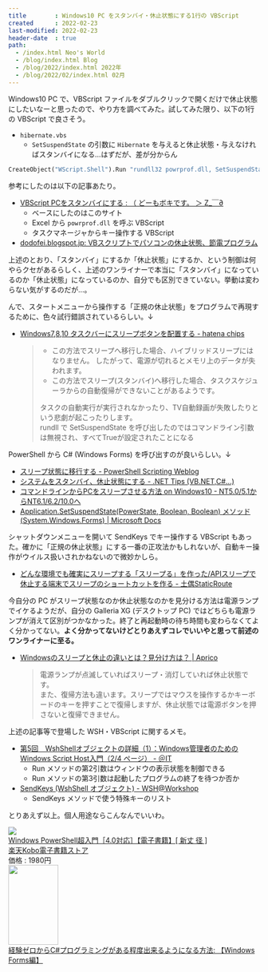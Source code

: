 ```yaml
---
title        : Windows10 PC をスタンバイ・休止状態にする1行の VBScript
created      : 2022-02-23
last-modified: 2022-02-23
header-date  : true
path:
  - /index.html Neo's World
  - /blog/index.html Blog
  - /blog/2022/index.html 2022年
  - /blog/2022/02/index.html 02月
---
```


Windows10 PC で、VBScript ファイルをダブルクリックで開くだけで休止状態にしたいなーと思ったので、やり方を調べてみた。試してみた限り、以下の1行の VBScript で良さそう。

- `hibernate.vbs`
  - `SetSuspendState` の引数に `Hibernate` を与えると休止状態・与えなければスタンバイになる…はずだが、差が分からん

```vb
CreateObject("WScript.Shell").Run "rundll32 powrprof.dll, SetSuspendState Hibernate"
```

参考にしたのは以下の記事あたり。

- [VBScript PCをスタンバイにする : （ どーもボキです。 ＞ Z_￣∂](https://yozda.exblog.jp/15574265/)
  - ベースにしたのはこのサイト
  - Excel から `powrprof.dll` を呼ぶ VBScript
  - タスクマネージャからキー操作する VBScript
- [dodofei.blogspot.jp: VBスクリプトでパソコンの休止状態、節電プログラム](http://dodofei.blogspot.com/2011/06/vb.html)

上述のとおり、「スタンバイ」にするか「休止状態」にするか、という制御は何やらクセがあるらしく、上述のワンライナーで本当に「スタンバイ」になっているのか「休止状態」になっているのか、自分でも区別できていない。挙動は変わらない気がするのだが…。

んで、スタートメニューから操作する「正規の休止状態」をプログラムで再現するために、色々試行錯誤されているらしい。↓

- [Windows7,8,10 タスクバーにスリープボタンを配置する - hatena chips](https://hatenachips.blog.fc2.com/blog-entry-358.html)
  > - この方法でスリープへ移行した場合、ハイブリッドスリープにはなりません。 したがって、電源が切れるとメモリ上のデータが失われます。
  > - この方法でスリープ(スタンバイ)へ移行した場合、タスクスケジューラからの自動復帰ができないことがあるようです。
  > 
  > タスクの自動実行が実行されなかったり、TV自動録画が失敗したりという悲劇が起こったりします。  
  > rundll で SetSuspendState を呼び出したのではコマンドライン引数は無視され、すべてTrueが設定されたことになる

PowerShell から C# (Windows Forms) を呼び出すのが良いらしい。↓

- [スリープ状態に移行する - PowerShell Scripting Weblog](https://winscript.jp/powershell/239)
- [システムをスタンバイ、休止状態にする - .NET Tips (VB.NET,C#...)](https://dobon.net/vb/dotnet/system/suspend.html)
- [コマンドラインからPCをスリープさせる方法 on Windows10 - NT5.0/5.1からNT6.1/6.2/10.0へ](https://blog.goo.ne.jp/shintwo/e/e59c1a9675814d003f16f5ced51399ef)
- [Application.SetSuspendState(PowerState, Boolean, Boolean) メソッド (System.Windows.Forms) | Microsoft Docs](https://docs.microsoft.com/ja-jp/dotnet/api/system.windows.forms.application.setsuspendstate?view=windowsdesktop-6.0)

シャットダウンメニューを開いて SendKeys でキー操作する VBScript もあった。確かに「正規の休止状態」にする一番の正攻法かもしれないが、自動キー操作がウイルス扱いされかねないので微妙かしら。

- [どんな環境でも確実にスリープする「スリープる」を作った/APIスリープで休止する端末でスリープのショートカットを作る - 土偶StaticRoute](http://www.dogustat.com/?p=7217)

今自分の PC がスリープ状態なのか休止状態なのかを見分ける方法は電源ランプでイケるようだが、自分の Galleria XG (デスクトップ PC) ではどちらも電源ランプが消えて区別がつかなかった。終了と再起動時の待ち時間も変わらなくてよく分かってない。**よく分かってないけどとりあえずコレでいいやと思って前述のワンライナーに至る。**

- [Windowsのスリープと休止の違いとは？見分け方は？ | Aprico](https://aprico-media.com/posts/3974)
  > 電源ランプが点滅していればスリープ・消灯していれば休止状態です。  
  > また、復帰方法も違います。スリープではマウスを操作するかキーボードのキーを押すことで復帰しますが、休止状態では電源ボタンを押さないと復帰できません。

上述の記事等で登場した WSH・VBScript に関するメモ。

- [第5回　WshShellオブジェクトの詳細（1）：Windows管理者のためのWindows Script Host入門（2/4 ページ） - ＠IT](https://atmarkit.itmedia.co.jp/ait/articles/0407/08/news101_2.html)
  - Run メソッドの第2引数はウィンドウの表示状態を制御できる
  - Run メソッドの第3引数は起動したプログラムの終了を待つか否か
- [SendKeys (WshShell オブジェクト) - WSH@Workshop](http://wsh.style-mods.net/ref_wshshell/sendkeys.htm)
  - SendKeys メソッドで使う特殊キーのリスト

とりあえず以上。個人用途ならこんなんでいいわ。

<div class="ad-rakuten">
  <div class="ad-rakuten-image">
    <a href="https://hb.afl.rakuten.co.jp/hgc/g00reb42.waxycf23.g00reb42.waxyd080/?pc=https%3A%2F%2Fitem.rakuten.co.jp%2Frakutenkobo-ebooks%2F6b9ec90f43c43faf95e62800ca97b63c%2F&amp;m=http%3A%2F%2Fm.rakuten.co.jp%2Frakutenkobo-ebooks%2Fi%2F13586737%2F">
      <img src="https://thumbnail.image.rakuten.co.jp/@0_mall/rakutenkobo-ebooks/cabinet/3136/2000002303136.jpg?_ex=128x128">
    </a>
  </div>
  <div class="ad-rakuten-info">
    <div class="ad-rakuten-title">
      <a href="https://hb.afl.rakuten.co.jp/hgc/g00reb42.waxycf23.g00reb42.waxyd080/?pc=https%3A%2F%2Fitem.rakuten.co.jp%2Frakutenkobo-ebooks%2F6b9ec90f43c43faf95e62800ca97b63c%2F&amp;m=http%3A%2F%2Fm.rakuten.co.jp%2Frakutenkobo-ebooks%2Fi%2F13586737%2F">Windows PowerShell超入門［4.0対応］【電子書籍】[ 新丈 径 ]</a>
    </div>
    <div class="ad-rakuten-shop">
      <a href="https://hb.afl.rakuten.co.jp/hgc/g00reb42.waxycf23.g00reb42.waxyd080/?pc=https%3A%2F%2Fwww.rakuten.co.jp%2Frakutenkobo-ebooks%2F&amp;m=http%3A%2F%2Fm.rakuten.co.jp%2Frakutenkobo-ebooks%2F">楽天Kobo電子書籍ストア</a>
    </div>
    <div class="ad-rakuten-price">価格 : 1980円</div>
  </div>
</div>

<div class="ad-amazon">
  <div class="ad-amazon-image">
    <a href="https://www.amazon.co.jp/dp/B079CPNYN2?tag=neos21-22&amp;linkCode=osi&amp;th=1&amp;psc=1">
      <img src="https://m.media-amazon.com/images/I/418jQaa4bcL._SL160_.jpg" width="100" height="160">
    </a>
  </div>
  <div class="ad-amazon-info">
    <div class="ad-amazon-title">
      <a href="https://www.amazon.co.jp/dp/B079CPNYN2?tag=neos21-22&amp;linkCode=osi&amp;th=1&amp;psc=1">経験ゼロからC#プログラミングがある程度出来るようになる方法: 【Windows Forms編】</a>
    </div>
  </div>
</div>
